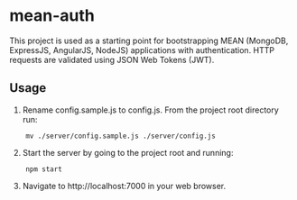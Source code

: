 # mean-auth

This project is used as a starting point for bootstrapping MEAN (MongoDB, ExpressJS, AngularJS, NodeJS) applications with authentication. HTTP requests are validated using JSON Web Tokens (JWT).

## Usage
1. Rename config.sample.js to config.js. From the project root directory run:
```
    mv ./server/config.sample.js ./server/config.js
```

2. Start the server by going to the project root and running:
```
    npm start
```

3. Navigate to http://localhost:7000 in your web browser.
